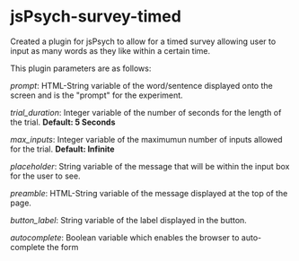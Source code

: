 # jsPsych-survey-timed
Created a plugin for jsPsych to allow for a timed survey allowing user to input as many words as they like within a certain time. 

This plugin parameters are as follows: 

_prompt_: HTML-String variable of the word/sentence displayed onto the screen and is the "prompt" for the experiment.

_trial_duration_: Integer variable of the number of seconds for the length of the trial. **Default: 5 Seconds**

_max_inputs_: Integer variable of the maximumun number of inputs allowed for the trial. **Default: Infinite**

_placeholder_: String variable of the message that will be within the input box for the user to see. 

_preamble_: HTML-String variable of the message displayed at the top of the page. 

_button_label_: String variable of the label displayed in the button. 

_autocomplete_: Boolean variable which enables the browser to auto-complete the form
